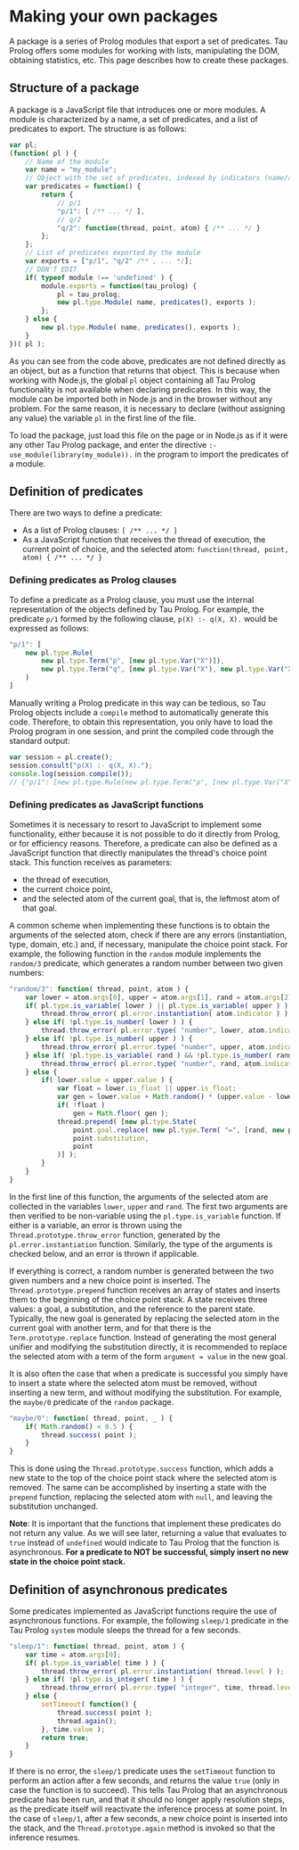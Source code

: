 # Making your own packages

A package is a series of Prolog modules that export a set of predicates. Tau Prolog offers some modules for working with lists, manipulating the DOM, obtaining statistics, etc. This page describes how to create these packages.

## Structure of a package

A package is a JavaScript file that introduces one or more modules. A module is characterized by a name, a set of predicates, and a list of predicates to export. The structure is as follows:

```javascript
var pl;
(function( pl ) {
	// Name of the module
	var name = "my_module";
	// Object with the set of predicates, indexed by indicators (name/arity)
	var predicates = function() {
		return {
			// p/1
			"p/1": [ /** ... */ ],
			// q/2
			"q/2": function(thread, point, atom) { /** ... */ }
		};
	};
	// List of predicates exported by the module
	var exports = ["p/1", "q/2" /** , ... */];
	// DON'T EDIT
	if( typeof module !== 'undefined' ) {
		module.exports = function(tau_prolog) {
			pl = tau_prolog;
			new pl.type.Module( name, predicates(), exports );
		};
	} else {
		new pl.type.Module( name, predicates(), exports );
	}
})( pl );
```

As you can see from the code above, predicates are not defined directly as an object, but as a function that returns that object. This is because when working with Node.js, the global `pl` object containing all Tau Prolog functionality is not available when declaring predicates. In this way, the module can be imported both in Node.js and in the browser without any problem. For the same reason, it is necessary to declare (without assigning any value) the variable `pl` in the first line of the file.

To load the package, just load this file on the page or in Node.js as if it were any other Tau Prolog package, and enter the directive `:- use_module(library(my_module)).` in the program to import the predicates of a module.

## Definition of predicates

There are two ways to define a predicate:

* As a list of Prolog clauses: `[ /** ... */ ]`
* As a JavaScript function that receives the thread of execution, the current point of choice, and the selected atom: `function(thread, point, atom) { /** ... */ }`

### Defining predicates as Prolog clauses

To define a predicate as a Prolog clause, you must use the internal representation of the objects defined by Tau Prolog. For example, the predicate `p/1` formed by the following clause, `p(X) :- q(X, X).` would be expressed as follows:

```javascript
"p/1": [
	new pl.type.Rule(
		new pl.type.Term("p", [new pl.type.Var("X")]),
		new pl.type.Term("q", [new pl.type.Var("X"), new pl.type.Var("X")])
	)
]
```

Manually writing a Prolog predicate in this way can be tedious, so Tau Prolog objects include a `compile` method to automatically generate this code. Therefore, to obtain this representation, you only have to load the Prolog program in one session, and print the compiled code through the standard output:

```javascript
var session = pl.create();
session.consult("p(X) :- q(X, X).");
console.log(session.compile());
// {"p/1": [new pl.type.Rule(new pl.type.Term("p", [new pl.type.Var("X")]), new pl.type.Term("q", [new pl.type.Var("X"),new pl.type.Var("X")]))]};
```

### Defining predicates as JavaScript functions

Sometimes it is necessary to resort to JavaScript to implement some functionality, either because it is not possible to do it directly from Prolog, or for efficiency reasons. Therefore, a predicate can also be defined as a JavaScript function that directly manipulates the thread's choice point stack. This function receives as parameters:

* the thread of execution,
* the current choice point,
* and the selected atom of the current goal, that is, the leftmost atom of that goal.

A common scheme when implementing these functions is to obtain the arguments of the selected atom, check if there are any errors (instantiation, type, domain, etc.) and, if necessary, manipulate the choice point stack. For example, the following function in the `random` module implements the `random/3` predicate, which generates a random number between two given numbers:

```javascript
"random/3": function( thread, point, atom ) {
	var lower = atom.args[0], upper = atom.args[1], rand = atom.args[2];
	if( pl.type.is_variable( lower ) || pl.type.is_variable( upper ) ) {
		thread.throw_error( pl.error.instantiation( atom.indicator ) );
	} else if( !pl.type.is_number( lower ) ) {
		thread.throw_error( pl.error.type( "number", lower, atom.indicator ) );
	} else if( !pl.type.is_number( upper ) ) {
		thread.throw_error( pl.error.type( "number", upper, atom.indicator ) );
	} else if( !pl.type.is_variable( rand ) && !pl.type.is_number( rand ) ) {
		thread.throw_error( pl.error.type( "number", rand, atom.indicator ) );
	} else {
		if( lower.value < upper.value ) {
			var float = lower.is_float || upper.is_float;
			var gen = lower.value + Math.random() * (upper.value - lower.value);
			if( !float )
				gen = Math.floor( gen );
			thread.prepend( [new pl.type.State(
				point.goal.replace( new pl.type.Term( "=", [rand, new pl.type.Num( gen, float )] ) ),
				point.substitution,
				point 
			)] );
		}
	}
}
```

In the first line of this function, the arguments of the selected atom are collected in the variables `lower`, `upper` and `rand`. The first two arguments are then verified to be non-variable using the `pl.type.is_variable` function. If either is a variable, an error is thrown using the `Thread.prototype.throw_error` function, generated by the `pl.error.instantiation` function. Similarly, the type of the arguments is checked below, and an error is thrown if applicable.

If everything is correct, a random number is generated between the two given numbers and a new choice point is inserted. The `Thread.prototype.prepend` function receives an array of states and inserts them to the beginning of the choice point stack. A state receives three values: a goal, a substitution, and the reference to the parent state. Typically, the new goal is generated by replacing the selected atom in the current goal with another term, and for that there is the `Term.prototype.replace` function. Instead of generating the most general unifier and modifying the substitution directly, it is recommended to replace the selected atom with a term of the form `argument = value` in the new goal.

It is also often the case that when a predicate is successful you simply have to insert a state where the selected atom must be removed, without inserting a new term, and without modifying the substitution. For example, the `maybe/0` predicate of the `random` package.

```javascript
"maybe/0": function( thread, point, _ ) {
	if( Math.random() < 0.5 ) {
		thread.success( point );
	}
}
```

This is done using the `Thread.prototype.success` function, which adds a new state to the top of the choice point stack where the selected atom is removed. The same can be accomplished by inserting a state with the `prepend` function, replacing the selected atom with `null`, and leaving the substitution unchanged.

**Note**: It is important that the functions that implement these predicates do not return any value. As we will see later, returning a value that evaluates to `true` instead of `undefined` would indicate to Tau Prolog that the function is asynchronous. **For a predicate to NOT be successful, simply insert no new state in the choice point stack.**

## Definition of asynchronous predicates

Some predicates implemented as JavaScript functions require the use of asynchronous functions. For example, the following `sleep/1` predicate in the Tau Prolog `system` module sleeps the thread for a few seconds.

```javascript
"sleep/1": function( thread, point, atom ) {
	var time = atom.args[0];
	if( pl.type.is_variable( time ) ) {
		thread.throw_error( pl.error.instantiation( thread.level ) );
	} else if( !pl.type.is_integer( time ) ) {
		thread.throw_error( pl.error.type( "integer", time, thread.level ) );
	} else {
		setTimeout( function() {
			thread.success( point );
			thread.again();
		}, time.value );
		return true;
	}
}
```
If there is no error, the `sleep/1` predicate uses the `setTimeout` function to perform an action after a few seconds, and returns the value `true` (only in case the function is to succeed). This tells Tau Prolog that an asynchronous predicate has been run, and that it should no longer apply resolution steps, as the predicate itself will reactivate the inference process at some point. In the case of `sleep/1`, after a few seconds, a new choice point is inserted into the stack, and the `Thread.prototype.again` method is invoked so that the inference resumes.
